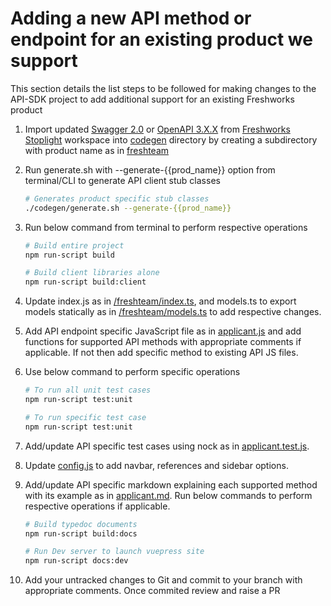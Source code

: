 # Adding a new API method or endpoint for an existing product we support

This section details the list steps to be followed for making changes to the API-SDK project to add additional support for an existing Freshworks product

1. Import updated [Swagger 2.0](https://swagger.io/specification/v2/) or [OpenAPI 3.X.X](https://swagger.io/specification/) from [Freshworks Stoplight](https://freshworks.stoplight.io/) workspace into [codegen](/codegen/) directory by creating a subdirectory with product name as in [freshteam](/codegen/freshteam/freshteam-v1.0.0.swagger.json)

3. Run generate.sh with --generate-{{prod_name}} option from terminal/CLI to generate API client stub classes

    ```sh
    # Generates product specific stub classes
    ./codegen/generate.sh --generate-{{prod_name}}
    ```

3. Run below command from terminal to perform respective operations

    ```sh
    # Build entire project
    npm run-script build

    # Build client libraries alone
    npm run-script build:client
    ```

4. Update index.js as in [/freshteam/index.ts](/src/freshteam/index.js), and models.ts to export models statically as in [/freshteam/models.ts](/src/freshteam/models.ts) to add respective changes.

5. Add API endpoint specific JavaScript file as in [applicant.js](/src/freshteam/applicants.js) and add functions for supported API methods with appropriate comments if applicable. If not then add specific method to existing API JS files.

6. Use below command to perform specific operations

    ```sh
    # To run all unit test cases
    npm run-script test:unit

    # To run specific test case
    npm run-script test:unit
    ```

7. Add/update API specific test cases using nock as in [applicant.test.js](/test/freshteam/applicants.test.js).

8. Update [config.js](/docs/.vuepress/config.js) to add navbar, references and sidebar options.

9. Add/update API specific markdown explaining each supported method with its example as in [applicant.md](/docs/freshteam/applicants.md). Run below commands to perform respective operations if applicable.

    ```sh
    # Build typedoc documents
    npm run-script build:docs

    # Run Dev server to launch vuepress site
    npm run-script docs:dev
    ```

10. Add your untracked changes to Git and commit to your branch with appropriate comments. Once commited review and raise a PR
